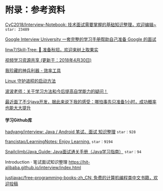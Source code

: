 # 附录：参考资料

[CyC2018/Interview-Notebook: 技术面试需要掌握的基础知识整理，欢迎编辑~](https://github.com/CyC2018/Interview-Notebook) `star: 23489`

[Google Interview University 一套完整的学习手册帮助自己准备 Google 的面试](https://github.com/jwasham/coding-interview-university/blob/master/translations/README-cn.md)

[linw7/Skill-Tree: 🐼 准备秋招，欢迎来树上取果实](https://github.com/linw7/Skill-Tree)

[视频学习资源共享 (更新于：2018年4月30日)](https://github.com/shiyuan17/share_video/tree/1773f9f1e181d40f3e00041805933ca55932c553)

[我珍藏的神兵利器 - 效率工具](https://www.liutf.com/posts/3720794851.html)

[Linux 守护进程的启动方法](https://mp.weixin.qq.com/s/DzajJNhcpB3hqWzzm71Q0w)

[波波老师：关于学习方法和今后提高自学能力的疑问！](http://coding.imooc.com/learn/questiondetail/46130.html)

[最近面了不少java开发，据此来说下我的感受：哪怕事先只准备1小时，成功概率也能大大提升](https://mp.weixin.qq.com/s/TheCxmlDrcz5oFAahz6Rxw)



#### 学习Github库

[hadyang/interview: Java / Android 笔试、面试 知识整理](https://github.com/hadyang/interview) `star：928`

[francistao/LearningNotes: Enjoy Learning.](https://github.com/francistao/LearningNotes)  `star：9194`

[Snailclimb/Java_Guide: Java面试通关手册（Java学习指南）](https://github.com/Snailclimb/Java_Guide) `star：94`

Introduction · 笔试面试知识整理
https://hit-alibaba.github.io/interview/index.html

[justjavac/free-programming-books-zh_CN: 免费的计算机编程类中文书籍，欢迎投稿](https://github.com/justjavac/free-programming-books-zh_CN)

